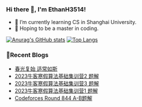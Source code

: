### Hi there 👋, I'm EthanH3514!

- 🌱 I’m currently learning CS in Shanghai University.
- 🎈 Hoping to be a master in coding.

[![Anurag's GitHub stats](https://github-readme-stats.vercel.app/api?username=EthanH3514&show_icons=true&theme=tokyonight)](https://github.com/anuraghazra/github-readme-stats)
[![Top Langs](https://github-readme-stats.vercel.app/api/top-langs/?username=EthanH3514&layout=compact)](https://github.com/anuraghazra/github-readme-stats)

### **📝Recent Blogs**
<!-- BLOG-POST-LIST:START -->
- [春光复始 适常如斯](https://ethanh3514.github.io/2023/01/22/%E6%98%A5%E5%85%89%E5%A4%8D%E5%A7%8B-%E9%80%82%E5%B8%B8%E5%A6%82%E6%96%AF/)
- [2023牛客寒假算法基础集训营2 题解](https://ethanh3514.github.io/2023/01/20/2023%E7%89%9B%E5%AE%A2%E5%AF%92%E5%81%87%E7%AE%97%E6%B3%95%E5%9F%BA%E7%A1%80%E9%9B%86%E8%AE%AD%E8%90%A52-%E9%A2%98%E8%A7%A3/)
- [2023牛客寒假算法基础集训营3 题解](https://ethanh3514.github.io/2023/01/20/2023%E7%89%9B%E5%AE%A2%E5%AF%92%E5%81%87%E7%AE%97%E6%B3%95%E5%9F%BA%E7%A1%80%E9%9B%86%E8%AE%AD%E8%90%A53-%E9%A2%98%E8%A7%A3/)
- [2023牛客寒假算法基础集训营1 题解](https://ethanh3514.github.io/2023/01/16/2023%E7%89%9B%E5%AE%A2%E5%AF%92%E5%81%87%E7%AE%97%E6%B3%95%E5%9F%BA%E7%A1%80%E9%9B%86%E8%AE%AD%E8%90%A51-%E9%A2%98%E8%A7%A3/)
- [Codeforces Round 844 A-B题解](https://ethanh3514.github.io/2023/01/15/Codeforces-Round-844-A-B%E9%A2%98%E8%A7%A3/)
<!-- BLOG-POST-LIST:END -->
